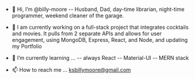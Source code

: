 - 👋   Hi, I’m @billy-moore
 -- Husband, Dad, day-time librarian, night-time programmer, weekend cleaner of the garage.
 
- 👀   I am currently working on a full-stack project that integrates cocktails and movies. It pulls from 2 separate APIs and allows for user engagement, using MongoDB, Express, React, and Node, and updating my Portfolio

- 🌱  I’m currently learning ...
 -- always React
 -- Material-UI
 -- MERN stack
 
<!-- - 💞️ I’m looking to collaborate on ...
-->
- 📫 How to reach me ... ksbillymoore@gmail.com

<!---
billy-moore/billy-moore is a ✨ special ✨ repository because its `README.md` (this file) appears on your GitHub profile.
You can click the Preview link to take a look at your changes.
--->
